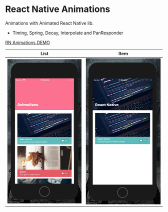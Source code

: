 # React Native Animations
Animations with Animated React Native lib.
- Timing, Spring, Decay, Interpolate and PanResponder

[RN Animations DEMO](https://photos.google.com/share/AF1QipNnp44GEPxwP8X7aqqIlFi1iKMfaWXc_LYfWtp0y8QFGIqM5ZAIVjmsWrywtF5d4Q/photo/AF1QipMYaKuFbc0z5FnbZJDTSRfVz9Fg30GitvpKRGtP?key=NkxDQWpzZm5wcUFNRTJqOEVIdFpMRU5RbEsyMlpB "RN Animations VÍDEO DEMO")


List               |  Item
:-------------------------:|:-------------------------:
![](https://github.com/lucasfernandes/rn-animations/blob/master/docs/list.png) |  ![](https://github.com/lucasfernandes/rn-animations/blob/master/docs/item.png)
